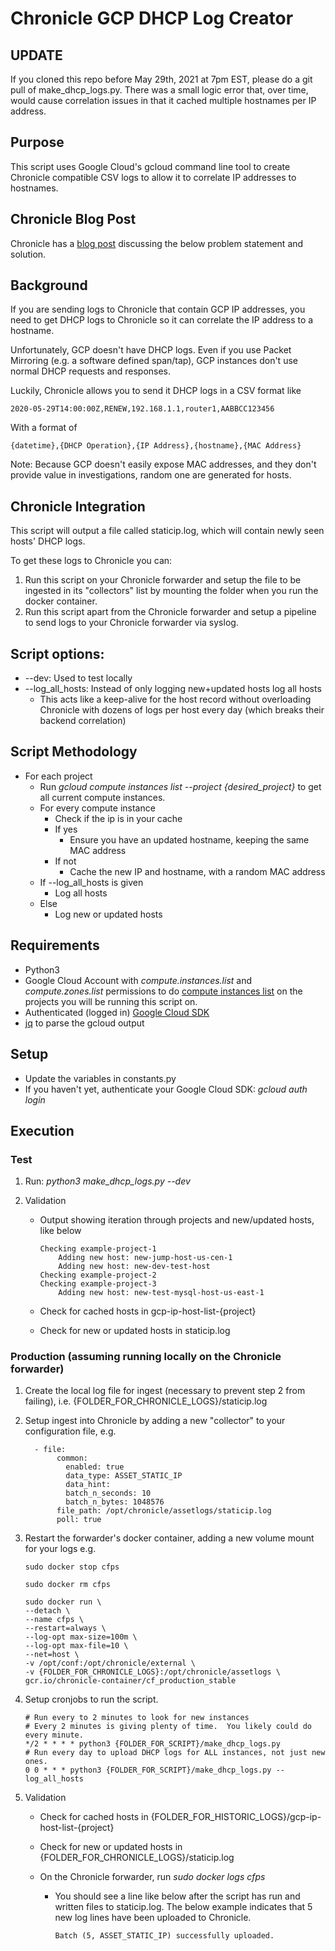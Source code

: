 # Chronicle GCP DHCP Log Creator

## UPDATE
If you cloned this repo before May 29th, 2021 at 7pm EST, please do a git pull of make_dhcp_logs.py.  There was a small logic error that, over time, would cause correlation issues in that it cached multiple hostnames per IP address.

## Purpose
This script uses Google Cloud's gcloud command line tool to create Chronicle compatible CSV logs to allow it to correlate IP addresses to hostnames.

## Chronicle Blog Post
Chronicle has a [blog post](https://chroniclesec.medium.com/how-to-dynamically-correlate-google-cloud-compute-engine-instance-network-traffic-using-chronicle-2e39f629b553) discussing the below problem statement and solution.

## Background
If you are sending logs to Chronicle that contain GCP IP addresses, you need to get DHCP logs to Chronicle so it can correlate the IP address to a hostname.  

Unfortunately, GCP doesn't have DHCP logs.  Even if you use Packet Mirroring (e.g. a software defined span/tap), GCP instances don't use normal DHCP requests and responses.

Luckily, Chronicle allows you to send it DHCP logs in a CSV format like 

```2020-05-29T14:00:00Z,RENEW,192.168.1.1,router1,AABBCC123456 ```

With a format of

```{datetime},{DHCP Operation},{IP Address},{hostname},{MAC Address}```

Note: Because GCP doesn't easily expose MAC addresses, and they don't provide value in investigations, random one are generated for hosts.

## Chronicle Integration
This script will output a file called staticip.log, which will contain newly seen hosts' DHCP logs.

To get these logs to Chronicle you can:
1. Run this script on your Chronicle forwarder and setup the file to be ingested in its "collectors" list by mounting the folder when you run the docker container.
2. Run this script apart from the Chronicle forwarder and setup a pipeline to send logs to your Chronicle forwarder via syslog.

## Script options:
* --dev:  Used to test locally
* --log_all_hosts: Instead of only logging new+updated hosts log all hosts
  * This acts like a keep-alive for the host record without overloading Chronicle with dozens of logs per host every day (which breaks their backend correlation)

## Script Methodology

- For each project
  - Run *gcloud compute instances list --project {desired_project}* to get all current compute instances.
  - For every compute instance
    - Check if the ip is in your cache
    - If yes
      - Ensure you have an updated hostname, keeping the same MAC address
    - If not
      - Cache the new IP and hostname, with a random MAC address
  - If --log_all_hosts is given
    - Log all hosts
  - Else
    - Log new or updated hosts

## Requirements
* Python3
* Google Cloud Account with *compute.instances.list* and *compute.zones.list* permissions to do [compute instances list](https://cloud.google.com/sdk/gcloud/reference/compute/instances/list) on the projects you will be running this script on. 
* Authenticated (logged in) [Google Cloud SDK](https://cloud.google.com/sdk)
* [jq](https://stedolan.github.io/jq/download/) to parse the gcloud output

## Setup
* Update the variables in constants.py
* If you haven't yet, authenticate your Google Cloud SDK: *gcloud auth login*

## Execution

### Test

1. Run: *python3 make_dhcp_logs.py --dev*

2. Validation

   * Output showing iteration through projects and new/updated hosts, like below

     ```
     Checking example-project-1
         Adding new host: new-jump-host-us-cen-1
         Adding new host: new-dev-test-host
     Checking example-project-2
     Checking example-project-3
         Adding new host: new-test-mysql-host-us-east-1
     ```

   * Check for cached hosts in gcp-ip-host-list-{project}

   * Check for new or updated hosts in staticip.log

### Production (assuming running locally on the Chronicle forwarder)

1. Create the local log file for ingest (necessary to prevent step 2 from failing), i.e. {FOLDER_FOR_CHRONICLE_LOGS}/staticip.log

2. Setup ingest into Chronicle by adding a new "collector" to your configuration file, e.g. 

   ```
     - file:
          common:
            enabled: true
            data_type: ASSET_STATIC_IP
            data_hint:
            batch_n_seconds: 10
            batch_n_bytes: 1048576
          file_path: /opt/chronicle/assetlogs/staticip.log
          poll: true
   ```

3. Restart the forwarder's docker container, adding a new volume mount for your logs e.g.

   ```
   sudo docker stop cfps

   sudo docker rm cfps

   sudo docker run \
   --detach \
   --name cfps \
   --restart=always \
   --log-opt max-size=100m \
   --log-opt max-file=10 \
   --net=host \
   -v /opt/conf:/opt/chronicle/external \
   -v {FOLDER_FOR_CHRONICLE_LOGS}:/opt/chronicle/assetlogs \
   gcr.io/chronicle-container/cf_production_stable
   ```

4. Setup cronjobs to run the script.

   ```
   # Run every to 2 minutes to look for new instances
   # Every 2 minutes is giving plenty of time.  You likely could do every minute.
   */2 * * * * python3 {FOLDER_FOR_SCRIPT}/make_dhcp_logs.py
   # Run every day to upload DHCP logs for ALL instances, not just new ones.
   0 0 * * * python3 {FOLDER_FOR_SCRIPT}/make_dhcp_logs.py --log_all_hosts
   ```

5. Validation

   * Check for cached hosts in {FOLDER_FOR_HISTORIC_LOGS}/gcp-ip-host-list-{project}

   * Check for new or updated hosts in {FOLDER_FOR_CHRONICLE_LOGS}/staticip.log

   * On the Chronicle forwarder, run *sudo docker logs cfps*

     * You should see a line like below after the script has run and written files to staticip.log.  The below example indicates that 5 new log lines have been uploaded to Chronicle.

       ```Batch (5, ASSET_STATIC_IP) successfully uploaded.```
